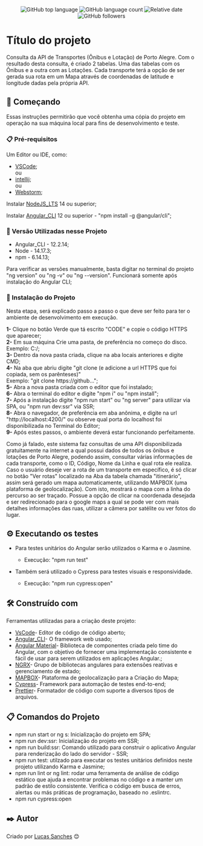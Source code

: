 <div align="center">
  <img alt="GitHub top language" src="https://img.shields.io/github/languages/top/LukyEnd/consulta-api-data-poa-angular-ngrx?style=for-the-badge">
  <img alt="GitHub language count" src="https://img.shields.io/github/languages/count/LukyEnd/consulta-api-data-poa-angular-ngrx?style=for-the-badge">
  <img alt="Relative date" src="https://img.shields.io/date/1642417200?style=for-the-badge">
  <img alt="GitHub followers" src="https://img.shields.io/github/followers/LukyEnd?style=for-the-badge">
</div>

# Título do projeto

Consulta da API de Transportes (Ônibus e Lotação) de Porto Alegre. Com o resultado desta consulta, é criado 2 tabelas. Uma das tabelas com os Ônibus e a outra com as Lotações. Cada transporte terá a opção de ser gerada sua rota em um Mapa através de coordenadas de latitude e longitude dadas pela própria API.

## 🚀 Começando

Essas instruções permitirão que você obtenha uma cópia do projeto em operação na sua máquina local para fins de desenvolvimento e teste.

### 📋 Pré-requisitos

Um Editor ou IDE, como: 
  * [VSCode](https://code.visualstudio.com/download); <br>
  ou
  * [intellij](https://www.jetbrains.com/pt-br/idea/download/#section=windows);<br>
  ou
  * [Webstorm](https://www.jetbrains.com/webstorm/download/?source=google&medium=cpc&campaign=9641686251&term=webstorm&gclid=CjwKCAjwpqCZBhAbEiwAa7pXeS7DDLCEz2MetJy2zD2jhcLXXQ1lbeq-61EVRwdyPTmbH9UXICr7hBoCBlgQAvD_BwE#section=windows);

Instalar [NodeJS_LTS](https://nodejs.org/en/download/) 14 ou superior;

Instalar [Angular_CLI](https://angular.io/cli) 12 ou superior - "npm install -g @angular/cli";

### 📌 Versão Utilizadas nesse Projeto

* Angular_CLI - 12.2.14;
* Node - 14.17.3;
* npm - 6.14.13;

Para verificar as versões manualmente, basta digitar no terminal do projeto "ng version" ou "ng -v" ou "ng --version". Funcionará somente após instalação do Angular CLI;

### 🔧 Instalação do Projeto

Nesta etapa, será explicado passo a passo o que deve ser feito para ter o ambiente de desenvolvimento em execução.
 
**1-** Clique no botão Verde que tá escrito "CODE" e copie o código HTTPS que aparecer;<br>
**2-** Em sua máquina Crie uma pasta, de preferência no começo do disco. Exemplo: C:/;<br>
**3-** Dentro da nova pasta criada, clique na aba locais anteriores e digite CMD;<br>
**4-** Na aba que abriu digite "git clone (e adicione a url HTTPS que foi copiada, sem os parênteses)"<br>
    Exemplo: "git clone https://github...";<br>
**5-** Abra a nova pasta criada com o editor que foi instalado;<br>
**6-** Abra o terminal do editor e digite "npm i" ou "npm install";<br>
**7-** Após a instalação digite "npm run start" ou "ng server" para utilizar via SPA, ou "npm run dev:ssr" via SSR;<br>
**8-** Abra o navegador, de preferência em aba anônima, e digite na url "http://localhost:4200/" ou observe qual porta do localhost foi disponibilizada no Terminal do Editor;<br>
**9-** Após estes passos, o ambiente deverá estar funcionando perfeitamente.<br>

Como já falado, este sistema faz consultas de uma API disponibilizada gratuitamente na internet a qual possui dados de todos os ônibus e lotações de Porto Alegre, podendo assim, consultar várias informações de cada transporte, como o ID, Código, Nome da Linha e qual rota ele realiza. Caso o usuário deseje ver a rota de um transporte em específico, é só clicar no botão "Ver rotas" localizado na Aba da tabela chamada "itinerário", assim será gerado um mapa automaticamente, utilizando MAPBOX (uma plataforma de geolocalização). Com isto, mostrará o mapa com a linha do percurso ao ser traçado. Possue a opção de clicar na coordenada desejada e ser redirecionado para o google maps a qual se pode ver com mais detalhes informações das ruas, utilizar a câmera por satélite ou ver fotos do lugar.

## ⚙️ Executando os testes

* Para testes unitários do Angular serão utilizados o Karma e o Jasmine. 
  * Execução: "npm run test"

* Também será utilizado o Cypress para testes visuais e responsividade. 
  * Execução: "npm run cypress:open"

## 🛠️ Construído com

Ferramentas utilizadas para a criação deste projeto:

* [VsCode](https://code.visualstudio.com/download)- Editor de código de código aberto;
* [Angular_CLI](https://angular.io/cli)- O framework web usado;
* [Angular Material](https://material.angular.io/)- Biblioteca de componentes criada pelo time do Angular, com o objetivo de fornecer uma implementação consistente e fácil de usar para serem utilizados em aplicações Angular.;
* [NGRX](https://ngrx.io/)-  Grupo de bibliotecas angulares para extensões reativas e gerenciamento de estado;
* [MAPBOX](https://www.mapbox.com/)- Plataforma de geolocalização para a Criação do Mapa;
* [Cypress](https://www.cypress.io/)- Framework para automação de testes end-to-end;
* [Prettier](https://prettier.io/)- Formatador de código com suporte a diversos tipos de arquivos.

## 📋 Comandos do Projeto

* npm run start or ng s: Inicialização do projeto em SPA;
* npm run dev:ssr: Inicialização do projeto em SSR;
* npm run build:ssr: Comando utilizado para construir o aplicativo Angular para renderização  do lado do servidor - SSR;
* npm run test: utilzado para executar os testes unitários definidos neste projeto utilizando Karma e Jasmine;
* npm run lint or ng lint: rodar uma ferramenta de análise de código estático que ajuda a encontrar problemas no código e a manter um padrão de estilo consistente. Verifica o código em busca de erros, alertas ou más práticas de programação, baseado no .eslintrc.
* npm run cypress:open

## ✒️ Autor

Criado por [Lucas Sanches](https://github.com/LukyEnd) 😊
